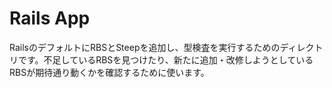 # Rails App

RailsのデフォルトにRBSとSteepを追加し、型検査を実行するためのディレクトリです。不足しているRBSを見つけたり、新たに追加・改修しようとしているRBSが期待通り動くかを確認するために使います。

